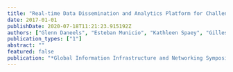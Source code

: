 ```yaml
---
title: "Real-time Data Dissemination and Analytics Platform for Challenging IoT Environments"
date: 2017-01-01
publishDate: 2020-07-18T11:21:23.915192Z
authors: ["Glenn Daneels", "Esteban Municio", "Kathleen Spaey", "Gilles Vandewiele", "Alexander Dejonghe", "Femke Ongenae", "Steven Latré", "Jeroen Famaey"]
publication_types: ["1"]
abstract: ""
featured: false
publication: "*Global Information Infrastructure and Networking Symposium (GIIS)*"
---
```


